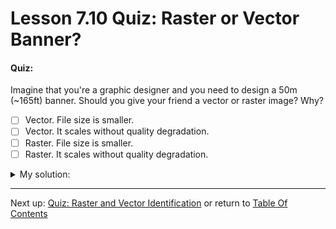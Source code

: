 # Lesson 7.10 Quiz: Raster or Vector Banner?

#### Quiz:
Imagine that you're a graphic designer and you need to design a 50m (~165ft) banner. Should you give your friend a vector or raster image? Why?

- [ ] Vector. File size is smaller.
- [ ] Vector. It scales without quality degradation.
- [ ] Raster. File size is smaller.
- [ ] Raster. It scales without quality degradation.

<details>
<summary>My solution:</summary>
<p>

- [ ] Vector. File size is smaller.
- [X] Vector. It scales without quality degradation.
- [ ] Raster. File size is smaller.
- [ ] Raster. It scales without quality degradation.

```
At such a large size, quality and making sure there's no distortion in the image is most important. 
Therefore, I would want a vector based image that will scale without degradation.
```

</p>
</details>

- - -
Next up: [Quiz: Raster and Vector Identification](ND024_Part2_Lesson07_11.md) or return to [Table Of Contents](./ND024_TableOfContents.md)
